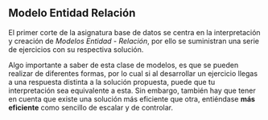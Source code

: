 ## Modelo Entidad Relación

El primer corte de la asignatura base de datos se centra en la interpretación y creación de *Modelos Entidad - Relación*, por ello se suministran una serie de ejercicios con su respectiva solución.

Algo importante a saber de esta clase de modelos, es que se pueden realizar de diferentes formas, por lo cual si al desarrollar un ejercicio llegas a una respuesta distinta a la solución propuesta, puede que tu interpretación sea equivalente a esta. Sin embargo, también hay que tener en cuenta que existe una solución más eficiente que otra, entiéndase **más eficiente** como sencillo de escalar y de controlar.



